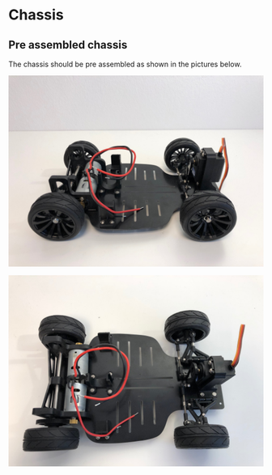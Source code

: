 # Chassis

## Pre assembled chassis

The chassis should be pre assembled as shown in the pictures below. 

![pre assembled chassis \(sideview\)](../../../../.gitbook/assets/img_1923.jpeg)

![pre assembled chassis \(top view\)](../../../../.gitbook/assets/img_1924.jpeg)

